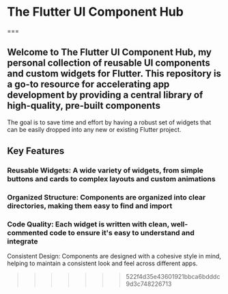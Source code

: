 
# The Flutter UI Component Hub

===

## Welcome to The Flutter UI Component Hub, my personal collection of reusable UI components and custom widgets for Flutter. This repository is a go-to resource for accelerating app development by providing a central library of high-quality, pre-built components

The goal is to save time and effort by having a robust set of widgets that can be easily dropped into any new or existing Flutter project.

## Key Features

### Reusable Widgets: A wide variety of widgets, from simple buttons and cards to complex layouts and custom animations

### Organized Structure: Components are organized into clear directories, making them easy to find and import

### Code Quality: Each widget is written with clean, well-commented code to ensure it's easy to understand and integrate

Consistent Design: Components are designed with a cohesive style in mind, helping to maintain a consistent look and feel across different apps.

>>>>>>> 522f4d35e43601921bbca6bdddc9d3c748226713
